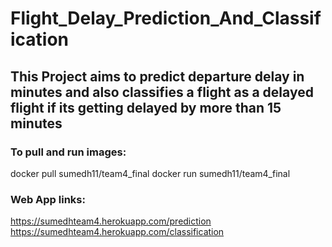 # Flight_Delay_Prediction_And_Classification
## This Project aims to predict departure delay in minutes and also classifies a flight as a delayed flight if its getting delayed by more than 15 minutes   

### To pull and run images: 
docker pull sumedh11/team4_final
docker run sumedh11/team4_final

### Web App links:
https://sumedhteam4.herokuapp.com/prediction
https://sumedhteam4.herokuapp.com/classification
